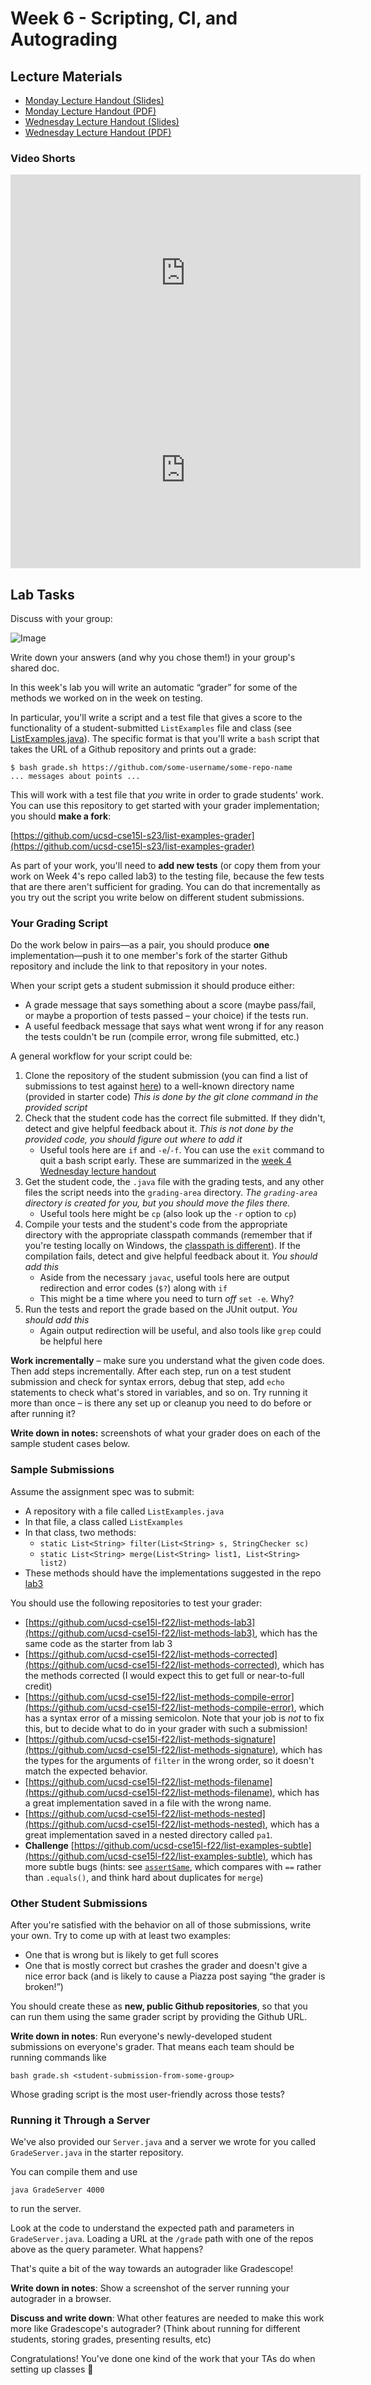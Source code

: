 # Week 6 - Scripting, CI, and Autograding

## Lecture Materials

- [Monday Lecture Handout (Slides)]()
- [Monday Lecture Handout (PDF)]()
- [Wednesday Lecture Handout (Slides)]()
- [Wednesday Lecture Handout (PDF)]()

### Video Shorts

<iframe width="560" height="315" src="https://www.youtube-nocookie.com/embed/z_iR6mXNvO8?cc_load_policy=1" title="YouTube video player" frameborder="0" allow="accelerometer; autoplay; clipboard-write; encrypted-media; gyroscope; picture-in-picture; web-share" allowfullscreen></iframe>

<iframe width="560" height="315" src="https://www.youtube-nocookie.com/embed/1BF1mqHwESw?cc_load_policy=1" title="YouTube video player" frameborder="0" allow="accelerometer; autoplay; clipboard-write; encrypted-media; gyroscope; picture-in-picture; web-share" allowfullscreen></iframe>

## Lab Tasks

Discuss with your group:
    
![Image](../../images/three_rooms_question.png)
    
Write down your answers (and why you chose them!) in your group's shared doc.

In this week's lab you will write an automatic “grader” for some of the
methods we worked on in the week on testing.

In particular, you'll write a script and a test file that gives a score to the
functionality of a student-submitted `ListExamples` file and class (see
[ListExamples.java](https://github.com/ucsd-cse15l-f23/lab3/blob/main/ListExamples.java)).
The specific format is that you'll write a `bash` script that takes the URL of
a Github repository and prints out a grade:

```
$ bash grade.sh https://github.com/some-username/some-repo-name
... messages about points ...
```

This will work with a test file that _you_ write in order to grade students'
work. You can use this repository to get started with your grader
implementation; you should **make a fork**:

[https://github.com/ucsd-cse15l-s23/list-examples-grader](https://github.com/ucsd-cse15l-s23/list-examples-grader)

As part of your work, you'll need to **add new tests** (or copy them from your
work on Week 4's repo called lab3) to the testing file, because the few tests that are there
aren't sufficient for grading. You can do that incrementally as you try out the
script you write below on different student submissions.

### Your Grading Script

Do the work below in pairs—as a pair, you should produce **one**
implementation—push it to one member's fork of the starter Github repository
and include the link to that repository in your notes.

When your script gets a student submission it should produce either:

- A grade message that says something about a score (maybe pass/fail, or maybe
  a proportion of tests passed – your choice) if the tests run.
- A useful feedback message that says what went wrong if for any reason the
  tests couldn't be run (compile error, wrong file submitted, etc.)

A general workflow for your script could be:

1. Clone the repository of the student submission (you can find a list of submissions to test against [here](#sample-submissions)) to a well-known directory
name (provided in starter code) _This is done by the git clone command in the
provided script_
2. Check that the student code has the correct file submitted. If they didn't,
detect and give helpful feedback about it. _This is not done by the provided
code, you should figure out where to add it_
      - Useful tools here are `if` and `-e`/`-f`. You can use the `exit` command to
    quit a bash script early. These are summarized in the [week 4 Wednesday
    lecture
    handout](https://docs.google.com/presentation/d/13iOKAl6k-1018WpEJJIRf3UIzYnpfUdm/edit?usp=sharing&ouid=109342588918218787603&rtpof=true&sd=true)
3. Get the student code, the `.java` file with the grading tests, and any other
files the script needs into the `grading-area` directory. _The `grading-area`
directory is created for you, but you should move the files there._
      - Useful tools here might be `cp` (also look up the `-r` option to `cp`)
4. Compile your tests and the student's code from the appropriate directory
with the appropriate classpath commands (remember that if you're testing
locally on Windows, the [classpath is
different](https://ucsd-cse15l-w24.github.io/week4/index.html#:~:text=OK%20(2%20tests)-,WINDOWS%20USERS%3A,-local%20%24%20javac%20%2Dcp)). If the compilation fails, detect and
give helpful feedback about it. _You should add this_
      - Aside from the necessary `javac`, useful tools here are output redirection
    and error codes (`$?`) along with `if`
      - This might be a time where you need to turn _off_ `set -e`. Why?
5. Run the tests and report the grade based on the JUnit output. _You should add this_
      - Again output redirection will be useful, and also tools like `grep` could
    be helpful here

**Work incrementally** – make sure you understand what the given code does. Then
add steps incrementally. After each step, run on a test student submission and
check for syntax errors, debug that step, add `echo` statements to check what's
stored in variables, and so on. Try running it more than once – is there any set
up or cleanup you need to do before or after running it?

**Write down in notes:** screenshots of what your grader does on each of the
sample student cases below.

### Sample Submissions

Assume the assignment spec was to submit:

- A repository with a file called `ListExamples.java`
- In that file, a class called `ListExamples`
- In that class, two methods:
  - `static List<String> filter(List<String> s, StringChecker sc)`
  - `static List<String> merge(List<String> list1, List<String> list2)`
- These methods should have the implementations suggested in the repo [lab3](/week4/)

You should use the following repositories to test your grader:

- [https://github.com/ucsd-cse15l-f22/list-methods-lab3](https://github.com/ucsd-cse15l-f22/list-methods-lab3),
  which has the same code as the starter from lab 3
- [https://github.com/ucsd-cse15l-f22/list-methods-corrected](https://github.com/ucsd-cse15l-f22/list-methods-corrected),
  which has the methods corrected (I would expect this to get full or
  near-to-full credit)
- [https://github.com/ucsd-cse15l-f22/list-methods-compile-error](https://github.com/ucsd-cse15l-f22/list-methods-compile-error),
  which has a syntax error of a missing semicolon. Note that your job is _not_
  to fix this, but to decide what to do in your grader with such a submission!
- [https://github.com/ucsd-cse15l-f22/list-methods-signature](https://github.com/ucsd-cse15l-f22/list-methods-signature),
  which has the types for the arguments of `filter` in the wrong order, so it
  doesn't match the expected behavior.
- [https://github.com/ucsd-cse15l-f22/list-methods-filename](https://github.com/ucsd-cse15l-f22/list-methods-filename),
  which has a great implementation saved in a file with the wrong name.
- [https://github.com/ucsd-cse15l-f22/list-methods-nested](https://github.com/ucsd-cse15l-f22/list-methods-nested),
  which has a great implementation saved in a nested directory called `pa1`.
- **Challenge**
  [https://github.com/ucsd-cse15l-f22/list-examples-subtle](https://github.com/ucsd-cse15l-f22/list-examples-subtle),
  which has more subtle bugs (hints: see
  [`assertSame`](https://javadoc.io/doc/junit/junit/latest/index.html), which
  compares with `==` rather than `.equals()`, and think hard about duplicates
  for `merge`)

### Other Student Submissions

After you're satisfied with the behavior on all of those submissions, write
your own. Try to come up with at least two examples:

- One that is wrong but is likely to get full scores
- One that is mostly correct but crashes the grader and doesn't give a nice
  error back (and is likely to cause a Piazza post saying “the grader
  is broken!”)

You should create these as **new, public Github repositories**, so that you can
run them using the same grader script by providing the Github URL.

**Write down in notes**: Run everyone's newly-developed student submissions on
everyone's grader. That means each team should be running commands like

```
bash grade.sh <student-submission-from-some-group>
```

Whose grading script is the most user-friendly across those tests?

### Running it Through a Server

We've also provided our `Server.java` and a server we wrote for you called
`GradeServer.java` in the starter repository.

You can compile them and use

```
java GradeServer 4000
```

to run the server.

Look at the code to understand the expected path and parameters in
`GradeServer.java`. Loading a URL at the `/grade` path with one of the repos
above as the query parameter. What happens?

That's quite a bit of the way towards an autograder like Gradescope!

**Write down in notes**: Show a screenshot of the server running your
autograder in a browser.

**Discuss and write down**: What other features are needed to make this work
more like Gradescope's autograder? (Think about running for different students,
storing grades, presenting results, etc)

Congratulations! You've done one kind of the work that your TAs do when setting
up classes 🙂 
